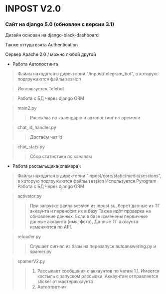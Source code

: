 # INPOST V2.0

### Сайт на django 5.0 (обновлен с версии 3.1)

Дизайн основан на django-black-dashboard

Также оттуда взята Authentication

Сервер Apache 2.0 / можно любой другой 

* Работа Автопостинга

> Файлы находятся в директории "/inpost/telegram_bot", в которую подгружаются файлы session 

> Используется Telebot

> Работа с БД через django ORM

> main2.py
>> Рассылка по календарю и автопостинг по времени

> chat_id_handler.py
>> Достаём чат id

> chat_stats.py
>> Сбор статистики по каналам


* Работа рассыльщика(спамера):
> Файлы находятся в директории "inpost/core/static/media/sessions", в которую подгружаются файлы session 
> Используется Pyrogram
> Работа с БД через django ORM

>activator.py
>> При загрузке файла session из inpost.su, берет данные из ТГ аккаунта и переносит их в базу
>> Также идёт проверка на обновление данных. Если в базе изменены первичные данные аккаунта (имя, фото), 
>> Данные ТГ аккаунта изменяются по API.

>reloader.py
>> Слушает сигнал из базы на перезапуск autoanswering.py и spamer.py

> spamerV2.py
>> 1. Рассылает сообщения с аккаунтов по чатам
>> 1.1. Имеется костыль с запуском рассылки. Аккаунтам отправляется sticker от мастераккаунта
>> 2. Автоответчик
 
